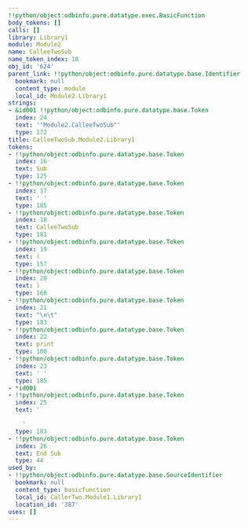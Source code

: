 ```yaml
---
!!python/object:odbinfo.pure.datatype.exec.BasicFunction
body_tokens: []
calls: []
library: Library1
module: Module2
name: CalleeTwoSub
name_token_index: 18
obj_id: '624'
parent_link: !!python/object:odbinfo.pure.datatype.base.Identifier
  bookmark: null
  content_type: module
  local_id: Module2.Library1
strings:
- &id001 !!python/object:odbinfo.pure.datatype.base.Token
  index: 24
  text: '"Module2.CalleeTwoSub"'
  type: 172
title: CalleeTwoSub.Module2.Library1
tokens:
- !!python/object:odbinfo.pure.datatype.base.Token
  index: 16
  text: Sub
  type: 125
- !!python/object:odbinfo.pure.datatype.base.Token
  index: 17
  text: ' '
  type: 185
- !!python/object:odbinfo.pure.datatype.base.Token
  index: 18
  text: CalleeTwoSub
  type: 181
- !!python/object:odbinfo.pure.datatype.base.Token
  index: 19
  text: (
  type: 157
- !!python/object:odbinfo.pure.datatype.base.Token
  index: 20
  text: )
  type: 168
- !!python/object:odbinfo.pure.datatype.base.Token
  index: 21
  text: "\n\t"
  type: 183
- !!python/object:odbinfo.pure.datatype.base.Token
  index: 22
  text: print
  type: 100
- !!python/object:odbinfo.pure.datatype.base.Token
  index: 23
  text: ' '
  type: 185
- *id001
- !!python/object:odbinfo.pure.datatype.base.Token
  index: 25
  text: '

    '
  type: 183
- !!python/object:odbinfo.pure.datatype.base.Token
  index: 26
  text: End Sub
  type: 44
used_by:
- !!python/object:odbinfo.pure.datatype.base.SourceIdentifier
  bookmark: null
  content_type: basicfunction
  local_id: CallerTwo.Module1.Library1
  location_id: '387'
uses: []
---
```


